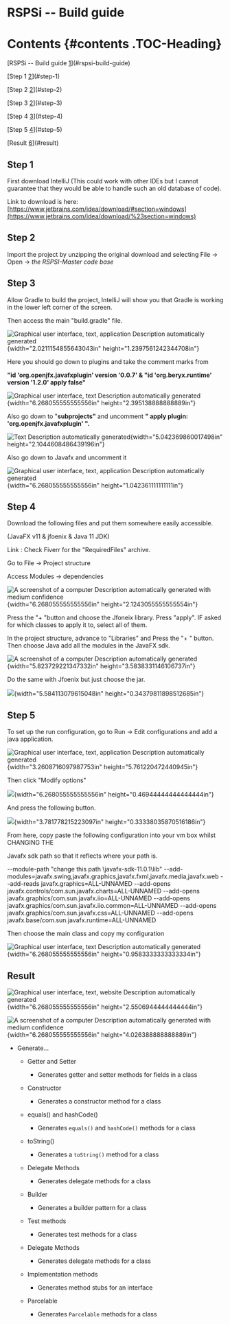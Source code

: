 # RSPSi -- Build guide

# Contents {#contents .TOC-Heading}

[RSPSi -- Build guide [1](#rspsi-build-guide)](#rspsi-build-guide)

[Step 1 [2](#step-1)](#step-1)

[Step 2 [2](#step-2)](#step-2)

[Step 3 [2](#step-3)](#step-3)

[Step 4 [3](#step-4)](#step-4)

[Step 5 [4](#step-5)](#step-5)

[Result [6](#result)](#result)

## Step 1

First download IntelliJ (This could work with other IDEs but I cannot
guarantee that they would be able to handle such an old database of
code).

Link to download is here:
[https://www.jetbrains.com/idea/download/#section=windows](https://www.jetbrains.com/idea/download/%23section=windows)

## Step 2

Import the project by unzipping the original download and selecting File
-\> Open -\> *the RSPSI-Master code base*

## Step 3

Allow Gradle to build the project, IntelliJ will show you that Gradle is
working in the lower left corner of the screen.

Then access the main "build.gradle" file.

![Graphical user interface, text, application Description automatically
generated](media/image1.png){width="2.0211154855643043in"
height="1.2397561242344708in"}

Here you should go down to plugins and take the comment marks from

**"id \'org.openjfx.javafxplugin\' version \'0.0.7\' & "id
\'org.beryx.runtime\' version \'1.2.0\' apply false"**

![Graphical user interface, text Description automatically
generated](media/image2.png){width="6.268055555555556in"
height="2.395138888888889in"}

Also go down to "**subprojects"** and uncomment **" apply plugin:
\'org.openjfx.javafxplugin\' ".**

![Text Description automatically
generated](media/image3.png){width="5.042369860017498in"
height="2.1044608486439196in"}

Also go down to Javafx and uncomment it

![Graphical user interface, text, application Description automatically
generated](media/image4.png){width="6.268055555555556in"
height="1.042361111111111in"}

## Step 4

Download the following files and put them somewhere easily accessible.

(JavaFX v11 & jfoenix & Java 11 JDK)

Link : Check Fiverr for the "RequiredFiles" archive.

Go to File -\> Project structure

Access Modules -\> dependencies

![A screenshot of a computer Description automatically generated with
medium confidence](media/image5.png){width="6.268055555555556in"
height="2.1243055555555554in"}

Press the "+ "button and choose the Jfoneix library. Press "apply". IF
asked for which classes to apply it to, select all of them.

In the project structure, advance to "Libraries" and Press the "+ "
button. Then choose Java add all the modules in the JavaFX sdk.

![A screenshot of a computer Description automatically
generated](media/image6.png){width="5.823729221347332in"
height="3.5838331146106737in"}

Do the same with Jfoenix but just choose the jar.

![](media/image7.png){width="5.584113079615048in"
height="0.34379811898512685in"}

## Step 5 

To set up the run configuration, go to Run -\> Edit configurations and
add a java application.

![Graphical user interface, text, application Description automatically
generated](media/image8.png){width="3.2608716097987753in"
height="5.761220472440945in"}

Then click "Modify options"

![](media/image9.png){width="6.268055555555556in"
height="0.46944444444444444in"}

And press the following button.

![](media/image10.png){width="3.781778215223097in"
height="0.33338035870516186in"}

From here, copy paste the following configuration into your vm box
whilst CHANGING THE

Javafx sdk path so that it reflects where your path is.

\--module-path \"change this path \\javafx-sdk-11.0.1\\lib\"
\--add-modules=javafx.swing,javafx.graphics,javafx.fxml,javafx.media,javafx.web
\--add-reads javafx.graphics=ALL-UNNAMED \--add-opens
javafx.controls/com.sun.javafx.charts=ALL-UNNAMED \--add-opens
javafx.graphics/com.sun.javafx.iio=ALL-UNNAMED \--add-opens
javafx.graphics/com.sun.javafx.iio.common=ALL-UNNAMED \--add-opens
javafx.graphics/com.sun.javafx.css=ALL-UNNAMED \--add-opens
javafx.base/com.sun.javafx.runtime=ALL-UNNAMED

Then choose the main class and copy my configuration

![Graphical user interface, text Description automatically
generated](media/image11.png){width="6.268055555555556in"
height="0.9583333333333334in"}

## Result 

![Graphical user interface, text, website Description automatically
generated](media/image12.png){width="6.268055555555556in"
height="2.5506944444444444in"}

![A screenshot of a computer Description automatically generated with
medium confidence](media/image13.png){width="6.268055555555556in"
height="4.026388888888889in"}



- Generate...

    - Getter and Setter

        - Generates getter and setter methods for fields in a class

    - Constructor

        - Generates a constructor method for a class

    - equals() and hashCode()

        - Generates `equals()` and `hashCode()` methods for a class

    - toString()

        - Generates a `toString()` method for a class

    - Delegate Methods

        - Generates delegate methods for a class

    - Builder

        - Generates a builder pattern for a class

    - Test methods

        - Generates test methods for a class

    - Delegate Methods

        - Generates delegate methods for a class

    - Implementation methods

        - Generates method stubs for an interface

    - Parcelable

        - Generates `Parcelable` methods for a class
